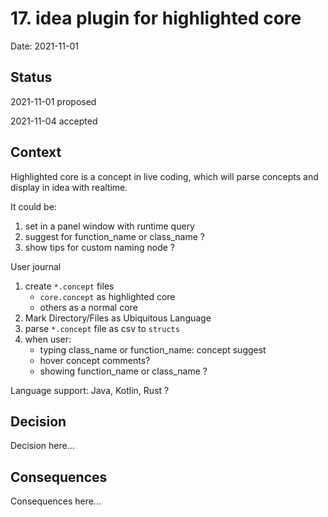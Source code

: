# 17. idea plugin for highlighted core

Date: 2021-11-01

## Status

2021-11-01 proposed

2021-11-04 accepted

## Context

Highlighted core is a concept in live coding, which will parse concepts and display in idea with realtime.

It could be:

1. set in a panel window with runtime query
2. suggest for function_name or class_name ?
3. show tips for custom naming node ?

User journal

1. create `*.concept` files
    - `core.concept` as highlighted core
    - others as a normal core
2. Mark Directory/Files as Ubiquitous Language
3. parse `*.concept` file as csv to `structs`
4. when user:
    - typing class_name or function_name: concept suggest
    - hover concept comments?
    - showing function_name or class_name ?

Language support: Java, Kotlin, Rust ?

## Decision

Decision here...

## Consequences

Consequences here...
